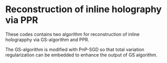 # Reconstruction of inline holography via PPR

These codes contains two algorithm for reconstruction of inline holograpphy via 
GS-algorithm and PPR. 

The GS-algorithm is modified with PnP-SGD so that total variation regularization can be embedded 
to enhance the output of GS algorithm.

